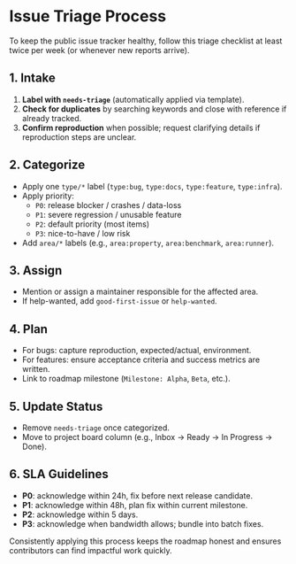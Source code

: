 # Issue Triage Process

To keep the public issue tracker healthy, follow this triage checklist at least twice per week (or whenever new reports arrive).

## 1. Intake

1. **Label with `needs-triage`** (automatically applied via template).
2. **Check for duplicates** by searching keywords and close with reference if already tracked.
3. **Confirm reproduction** when possible; request clarifying details if reproduction steps are unclear.

## 2. Categorize

- Apply one `type/*` label (`type:bug`, `type:docs`, `type:feature`, `type:infra`).
- Apply priority:
  - `P0`: release blocker / crashes / data-loss
  - `P1`: severe regression / unusable feature
  - `P2`: default priority (most items)
  - `P3`: nice-to-have / low risk
- Add `area/*` labels (e.g., `area:property`, `area:benchmark`, `area:runner`).

## 3. Assign

- Mention or assign a maintainer responsible for the affected area.
- If help-wanted, add `good-first-issue` or `help-wanted`.

## 4. Plan

- For bugs: capture reproduction, expected/actual, environment.
- For features: ensure acceptance criteria and success metrics are written.
- Link to roadmap milestone (`Milestone: Alpha`, `Beta`, etc.).

## 5. Update Status

- Remove `needs-triage` once categorized.
- Move to project board column (e.g., Inbox → Ready → In Progress → Done).

## 6. SLA Guidelines

- **P0**: acknowledge within 24h, fix before next release candidate.
- **P1**: acknowledge within 48h, plan fix within current milestone.
- **P2**: acknowledge within 5 days.
- **P3**: acknowledge when bandwidth allows; bundle into batch fixes.

Consistently applying this process keeps the roadmap honest and ensures contributors can find impactful work quickly.
